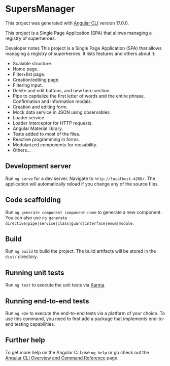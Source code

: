 # SupersManager

This project was generated with [Angular CLI](https://github.com/angular/angular-cli) version 17.0.0.

This project is a Single Page Application (SPA) that allows managing a registry of superheroes.

Developer notes This project is a Single Page Application (SPA) that allows managing a registry of superheroes. It lists features and others about it:

- Scalable structure. 
- Home page. 
- Filter+list page. 
- Creation/editing page. 
- Filtering input. 
- Delete and edit buttons, and new hero section. 
- Pipe to capitalize the first letter of words and the entire phrase. Confirmation and information modals. 
- Creation and editing form. 
- Mock data service in JSON using observables. 
- Loader service. 
- Loader interceptor for HTTP requests. 
- Angular Material library.
- Tests added to most of the files. 
- Reactive programming in forms.
- Modularized components for reusability.
- Others...

## Development server

Run `ng serve` for a dev server. Navigate to `http://localhost:4200/`. The application will automatically reload if you change any of the source files.

## Code scaffolding

Run `ng generate component component-name` to generate a new component. You can also use `ng generate directive|pipe|service|class|guard|interface|enum|module`.

## Build

Run `ng build` to build the project. The build artifacts will be stored in the `dist/` directory.

## Running unit tests

Run `ng test` to execute the unit tests via [Karma](https://karma-runner.github.io).

## Running end-to-end tests

Run `ng e2e` to execute the end-to-end tests via a platform of your choice. To use this command, you need to first add a package that implements end-to-end testing capabilities.

## Further help

To get more help on the Angular CLI use `ng help` or go check out the [Angular CLI Overview and Command Reference](https://angular.io/cli) page.
